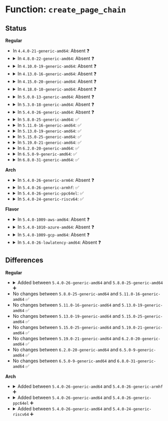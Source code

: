 # Function: <code>create_page_chain</code>

## Status
<b>Regular</b>
<ul>
<li>
In <code>4.4.0-21-generic-amd64</code>: Absent ❓
</li>
<li>
<details>
<summary>In <code>4.8.0-22-generic-amd64</code>: Absent ❓</summary>

```json
{
  "name": "create_page_chain",
  "collision_type": "Unique Static",
  "inline_type": "Selective",
  "funcs": [
    {
      "addr": 18446744071581115136,
      "name": "create_page_chain",
      "external": false,
      "loc": "mm/zsmalloc.c:1074",
      "file": "mm/zsmalloc.c",
      "inline": "not declared, inlined",
      "caller_inline": [],
      "caller_func": [
        "mm/zsmalloc.c:zs_page_migrate",
        "mm/zsmalloc.c:zs_malloc"
      ]
    }
  ],
  "symbols": [
    {
      "addr": 18446744071581115136,
      "name": "create_page_chain.isra.17",
      "section": ".text",
      "bind": "STB_LOCAL",
      "size": 112
    }
  ]
}
```
</details>
</li>
<li>
<details>
<summary>In <code>4.10.0-19-generic-amd64</code>: Absent ❓</summary>

```json
{
  "name": "create_page_chain",
  "collision_type": "Unique Static",
  "inline_type": "Selective",
  "funcs": [
    {
      "addr": 18446744071581190224,
      "name": "create_page_chain",
      "external": false,
      "loc": "mm/zsmalloc.c:1074",
      "file": "mm/zsmalloc.c",
      "inline": "not declared, inlined",
      "caller_inline": [],
      "caller_func": [
        "mm/zsmalloc.c:zs_page_migrate",
        "mm/zsmalloc.c:zs_malloc"
      ]
    }
  ],
  "symbols": [
    {
      "addr": 18446744071581190224,
      "name": "create_page_chain.isra.19",
      "section": ".text",
      "bind": "STB_LOCAL",
      "size": 112
    }
  ]
}
```
</details>
</li>
<li>
<details>
<summary>In <code>4.13.0-16-generic-amd64</code>: Absent ❓</summary>

```json
{
  "name": "create_page_chain",
  "collision_type": "Unique Static",
  "inline_type": "Selective",
  "funcs": [
    {
      "addr": 18446744071581238400,
      "name": "create_page_chain",
      "external": false,
      "loc": "mm/zsmalloc.c:1066",
      "file": "mm/zsmalloc.c",
      "inline": "not declared, inlined",
      "caller_inline": [],
      "caller_func": [
        "mm/zsmalloc.c:zs_page_migrate",
        "mm/zsmalloc.c:zs_malloc"
      ]
    }
  ],
  "symbols": [
    {
      "addr": 18446744071581238400,
      "name": "create_page_chain.isra.18",
      "section": ".text",
      "bind": "STB_LOCAL",
      "size": 95
    }
  ]
}
```
</details>
</li>
<li>
<details>
<summary>In <code>4.15.0-20-generic-amd64</code>: Absent ❓</summary>

```json
{
  "name": "create_page_chain",
  "collision_type": "Unique Static",
  "inline_type": "Selective",
  "funcs": [
    {
      "addr": 18446744071581369920,
      "name": "create_page_chain",
      "external": false,
      "loc": "mm/zsmalloc.c:1070",
      "file": "mm/zsmalloc.c",
      "inline": "not declared, inlined",
      "caller_inline": [],
      "caller_func": [
        "mm/zsmalloc.c:zs_page_migrate",
        "mm/zsmalloc.c:zs_malloc"
      ]
    }
  ],
  "symbols": [
    {
      "addr": 18446744071581369920,
      "name": "create_page_chain.isra.19",
      "section": ".text",
      "bind": "STB_LOCAL",
      "size": 97
    }
  ]
}
```
</details>
</li>
<li>
<details>
<summary>In <code>4.18.0-10-generic-amd64</code>: Absent ❓</summary>

```json
{
  "name": "create_page_chain",
  "collision_type": "Unique Static",
  "inline_type": "Selective",
  "funcs": [
    {
      "addr": 18446744071581519776,
      "name": "create_page_chain",
      "external": false,
      "loc": "mm/zsmalloc.c:1053",
      "file": "mm/zsmalloc.c",
      "inline": "not declared, inlined",
      "caller_inline": [],
      "caller_func": [
        "mm/zsmalloc.c:zs_page_migrate",
        "mm/zsmalloc.c:zs_malloc"
      ]
    }
  ],
  "symbols": [
    {
      "addr": 18446744071581519776,
      "name": "create_page_chain.isra.23",
      "section": ".text",
      "bind": "STB_LOCAL",
      "size": 96
    }
  ]
}
```
</details>
</li>
<li>
<details>
<summary>In <code>5.0.0-13-generic-amd64</code>: Absent ❓</summary>

```json
{
  "name": "create_page_chain",
  "collision_type": "Unique Static",
  "inline_type": "Selective",
  "funcs": [
    {
      "addr": 18446744071581605664,
      "name": "create_page_chain",
      "external": false,
      "loc": "mm/zsmalloc.c:1040",
      "file": "mm/zsmalloc.c",
      "inline": "not declared, inlined",
      "caller_inline": [],
      "caller_func": [
        "mm/zsmalloc.c:zs_page_migrate",
        "mm/zsmalloc.c:zs_malloc"
      ]
    }
  ],
  "symbols": [
    {
      "addr": 18446744071581605664,
      "name": "create_page_chain.isra.25",
      "section": ".text",
      "bind": "STB_LOCAL",
      "size": 96
    }
  ]
}
```
</details>
</li>
<li>
<details>
<summary>In <code>5.3.0-18-generic-amd64</code>: Absent ❓</summary>

```json
{
  "name": "create_page_chain",
  "collision_type": "Unique Static",
  "inline_type": "Selective",
  "funcs": [
    {
      "addr": 18446744071581717040,
      "name": "create_page_chain",
      "external": false,
      "loc": "mm/zsmalloc.c:1030",
      "file": "mm/zsmalloc.c",
      "inline": "not declared, inlined",
      "caller_inline": [],
      "caller_func": [
        "mm/zsmalloc.c:zs_page_migrate",
        "mm/zsmalloc.c:zs_malloc"
      ]
    }
  ],
  "symbols": [
    {
      "addr": 18446744071581717040,
      "name": "create_page_chain.isra.0",
      "section": ".text",
      "bind": "STB_LOCAL",
      "size": 98
    }
  ]
}
```
</details>
</li>
<li>
<details>
<summary>In <code>5.4.0-26-generic-amd64</code>: Absent ❓</summary>

```json
{
  "name": "create_page_chain",
  "collision_type": "Unique Static",
  "inline_type": "Selective",
  "funcs": [
    {
      "addr": 18446744071581790496,
      "name": "create_page_chain",
      "external": false,
      "loc": "mm/zsmalloc.c:1027",
      "file": "mm/zsmalloc.c",
      "inline": "not declared, inlined",
      "caller_inline": [],
      "caller_func": [
        "mm/zsmalloc.c:zs_page_migrate",
        "mm/zsmalloc.c:zs_malloc"
      ]
    }
  ],
  "symbols": [
    {
      "addr": 18446744071581790496,
      "name": "create_page_chain.isra.0",
      "section": ".text",
      "bind": "STB_LOCAL",
      "size": 98
    }
  ]
}
```
</details>
</li>
<li>
<details>
<summary>In <code>5.8.0-25-generic-amd64</code>: ✅</summary>

```c
void create_page_chain(struct size_class * class, struct zspage * zspage, struct page * * pages)
```

```json
{
  "name": "create_page_chain",
  "collision_type": "Unique Static",
  "inline_type": "No",
  "funcs": [
    {
      "addr": 18446744071582013152,
      "name": "create_page_chain",
      "external": false,
      "loc": "mm/zsmalloc.c:1027",
      "file": "mm/zsmalloc.c",
      "inline": "seen, unknown",
      "caller_inline": [],
      "caller_func": [
        "mm/zsmalloc.c:zs_page_migrate",
        "mm/zsmalloc.c:alloc_zspage"
      ]
    }
  ],
  "symbols": [
    {
      "addr": 18446744071582013152,
      "name": "create_page_chain",
      "section": ".text",
      "bind": "STB_LOCAL",
      "size": 102
    }
  ]
}
```
</details>
</li>
<li>
<details>
<summary>In <code>5.11.0-16-generic-amd64</code>: ✅</summary>

```c
void create_page_chain(struct size_class * class, struct zspage * zspage, struct page * * pages)
```

```json
{
  "name": "create_page_chain",
  "collision_type": "Unique Static",
  "inline_type": "No",
  "funcs": [
    {
      "addr": 18446744071582061632,
      "name": "create_page_chain",
      "external": false,
      "loc": "mm/zsmalloc.c:1020",
      "file": "mm/zsmalloc.c",
      "inline": "seen, unknown",
      "caller_inline": [],
      "caller_func": [
        "mm/zsmalloc.c:zs_page_migrate",
        "mm/zsmalloc.c:alloc_zspage"
      ]
    }
  ],
  "symbols": [
    {
      "addr": 18446744071582061632,
      "name": "create_page_chain",
      "section": ".text",
      "bind": "STB_LOCAL",
      "size": 102
    }
  ]
}
```
</details>
</li>
<li>
<details>
<summary>In <code>5.13.0-19-generic-amd64</code>: ✅</summary>

```c
void create_page_chain(struct size_class * class, struct zspage * zspage, struct page * * pages)
```

```json
{
  "name": "create_page_chain",
  "collision_type": "Unique Static",
  "inline_type": "No",
  "funcs": [
    {
      "addr": 18446744071582086416,
      "name": "create_page_chain",
      "external": false,
      "loc": "mm/zsmalloc.c:1020",
      "file": "mm/zsmalloc.c",
      "inline": "seen, unknown",
      "caller_inline": [],
      "caller_func": [
        "mm/zsmalloc.c:zs_page_migrate",
        "mm/zsmalloc.c:alloc_zspage"
      ]
    }
  ],
  "symbols": [
    {
      "addr": 18446744071582086416,
      "name": "create_page_chain",
      "section": ".text",
      "bind": "STB_LOCAL",
      "size": 95
    }
  ]
}
```
</details>
</li>
<li>
<details>
<summary>In <code>5.15.0-25-generic-amd64</code>: ✅</summary>

```c
void create_page_chain(struct size_class * class, struct zspage * zspage, struct page * * pages)
```

```json
{
  "name": "create_page_chain",
  "collision_type": "Unique Static",
  "inline_type": "No",
  "funcs": [
    {
      "addr": 18446744071582399088,
      "name": "create_page_chain",
      "external": false,
      "loc": "mm/zsmalloc.c:1020",
      "file": "mm/zsmalloc.c",
      "inline": "seen, unknown",
      "caller_inline": [],
      "caller_func": [
        "mm/zsmalloc.c:zs_page_migrate",
        "mm/zsmalloc.c:alloc_zspage"
      ]
    }
  ],
  "symbols": [
    {
      "addr": 18446744071582399088,
      "name": "create_page_chain",
      "section": ".text",
      "bind": "STB_LOCAL",
      "size": 95
    }
  ]
}
```
</details>
</li>
<li>
<details>
<summary>In <code>5.19.0-21-generic-amd64</code>: ✅</summary>

```c
void create_page_chain(struct size_class * class, struct zspage * zspage, struct page * * pages)
```

```json
{
  "name": "create_page_chain",
  "collision_type": "Unique Static",
  "inline_type": "No",
  "funcs": [
    {
      "addr": 18446744071582908144,
      "name": "create_page_chain",
      "external": false,
      "loc": "mm/zsmalloc.c:1017",
      "file": "mm/zsmalloc.c",
      "inline": "seen, unknown",
      "caller_inline": [],
      "caller_func": [
        "mm/zsmalloc.c:zs_page_migrate",
        "mm/zsmalloc.c:alloc_zspage"
      ]
    }
  ],
  "symbols": [
    {
      "addr": 18446744071582908144,
      "name": "create_page_chain",
      "section": ".text",
      "bind": "STB_LOCAL",
      "size": 109
    }
  ]
}
```
</details>
</li>
<li>
<details>
<summary>In <code>6.2.0-20-generic-amd64</code>: ✅</summary>

```c
void create_page_chain(struct size_class * class, struct zspage * zspage, struct page * * pages)
```

```json
{
  "name": "create_page_chain",
  "collision_type": "Unique Static",
  "inline_type": "No",
  "funcs": [
    {
      "addr": 18446744071583460816,
      "name": "create_page_chain",
      "external": false,
      "loc": "mm/zsmalloc.c:1124",
      "file": "mm/zsmalloc.c",
      "inline": "seen, unknown",
      "caller_inline": [],
      "caller_func": [
        "mm/zsmalloc.c:zs_page_migrate",
        "mm/zsmalloc.c:alloc_zspage"
      ]
    }
  ],
  "symbols": [
    {
      "addr": 18446744071583460816,
      "name": "create_page_chain",
      "section": ".text",
      "bind": "STB_LOCAL",
      "size": 109
    }
  ]
}
```
</details>
</li>
<li>
<details>
<summary>In <code>6.5.0-9-generic-amd64</code>: ✅</summary>

```c
void create_page_chain(struct size_class * class, struct zspage * zspage, struct page * * pages)
```

```json
{
  "name": "create_page_chain",
  "collision_type": "Unique Static",
  "inline_type": "No",
  "funcs": [
    {
      "addr": 18446744071583679200,
      "name": "create_page_chain",
      "external": false,
      "loc": "mm/zsmalloc.c:949",
      "file": "mm/zsmalloc.c",
      "inline": "seen, unknown",
      "caller_inline": [],
      "caller_func": [
        "mm/zsmalloc.c:zs_page_migrate",
        "mm/zsmalloc.c:alloc_zspage"
      ]
    }
  ],
  "symbols": [
    {
      "addr": 18446744071583679200,
      "name": "create_page_chain",
      "section": ".text",
      "bind": "STB_LOCAL",
      "size": 118
    }
  ]
}
```
</details>
</li>
<li>
<details>
<summary>In <code>6.8.0-31-generic-amd64</code>: ✅</summary>

```c
void create_page_chain(struct size_class * class, struct zspage * zspage, struct page * * pages)
```

```json
{
  "name": "create_page_chain",
  "collision_type": "Unique Static",
  "inline_type": "No",
  "funcs": [
    {
      "addr": 18446744071583873536,
      "name": "create_page_chain",
      "external": false,
      "loc": "mm/zsmalloc.c:944",
      "file": "mm/zsmalloc.c",
      "inline": "seen, unknown",
      "caller_inline": [],
      "caller_func": [
        "mm/zsmalloc.c:zs_page_migrate",
        "mm/zsmalloc.c:alloc_zspage"
      ]
    }
  ],
  "symbols": [
    {
      "addr": 18446744071583873536,
      "name": "create_page_chain",
      "section": ".text",
      "bind": "STB_LOCAL",
      "size": 118
    }
  ]
}
```
</details>
</li>
</ul>
<b>Arch</b>
<ul>
<li>
<details>
<summary>In <code>5.4.0-26-generic-arm64</code>: Absent ❓</summary>

```json
{
  "name": "create_page_chain",
  "collision_type": "Unique Static",
  "inline_type": "Selective",
  "funcs": [
    {
      "addr": 18446603336493253560,
      "name": "create_page_chain",
      "external": false,
      "loc": "mm/zsmalloc.c:1027",
      "file": "mm/zsmalloc.c",
      "inline": "not declared, inlined",
      "caller_inline": [],
      "caller_func": [
        "mm/zsmalloc.c:zs_page_migrate",
        "mm/zsmalloc.c:zs_malloc"
      ]
    }
  ],
  "symbols": [
    {
      "addr": 18446603336493253560,
      "name": "create_page_chain.isra.0",
      "section": ".text",
      "bind": "STB_LOCAL",
      "size": 200
    }
  ]
}
```
</details>
</li>
<li>
<details>
<summary>In <code>5.4.0-26-generic-armhf</code>: ✅</summary>

```c
void create_page_chain(struct size_class * class, struct zspage * zspage, struct page * * pages)
```

```json
{
  "name": "create_page_chain",
  "collision_type": "Unique Static",
  "inline_type": "No",
  "funcs": [
    {
      "addr": 3226862112,
      "name": "create_page_chain",
      "external": false,
      "loc": "mm/zsmalloc.c:1027",
      "file": "mm/zsmalloc.c",
      "inline": "seen, unknown",
      "caller_inline": [],
      "caller_func": [
        "mm/zsmalloc.c:zs_page_migrate",
        "mm/zsmalloc.c:zs_malloc"
      ]
    }
  ],
  "symbols": [
    {
      "addr": 3226862112,
      "name": "create_page_chain",
      "section": ".text",
      "bind": "STB_LOCAL",
      "size": 156
    }
  ]
}
```
</details>
</li>
<li>
<details>
<summary>In <code>5.4.0-26-generic-ppc64el</code>: ✅</summary>

```c
void create_page_chain(struct size_class * class, struct zspage * zspage, struct page * * pages)
```

```json
{
  "name": "create_page_chain",
  "collision_type": "Unique Static",
  "inline_type": "No",
  "funcs": [
    {
      "addr": 13835058055286774608,
      "name": "create_page_chain",
      "external": false,
      "loc": "mm/zsmalloc.c:1027",
      "file": "mm/zsmalloc.c",
      "inline": "seen, unknown",
      "caller_inline": [],
      "caller_func": [
        "mm/zsmalloc.c:zs_page_migrate",
        "mm/zsmalloc.c:zs_malloc"
      ]
    }
  ],
  "symbols": [
    {
      "addr": 13835058055286774608,
      "name": "create_page_chain",
      "section": ".text",
      "bind": "STB_LOCAL",
      "size": 180
    }
  ]
}
```
</details>
</li>
<li>
<details>
<summary>In <code>5.4.0-24-generic-riscv64</code>: ✅</summary>

```c
void create_page_chain(struct size_class * class, struct zspage * zspage, struct page * * pages)
```

```json
{
  "name": "create_page_chain",
  "collision_type": "Unique Static",
  "inline_type": "No",
  "funcs": [
    {
      "addr": 18446743936273008686,
      "name": "create_page_chain",
      "external": false,
      "loc": "mm/zsmalloc.c:1027",
      "file": "mm/zsmalloc.c",
      "inline": "seen, unknown",
      "caller_inline": [],
      "caller_func": [
        "mm/zsmalloc.c:zs_page_migrate",
        "mm/zsmalloc.c:zs_malloc"
      ]
    }
  ],
  "symbols": [
    {
      "addr": 18446743936273008686,
      "name": "create_page_chain",
      "section": ".text",
      "bind": "STB_LOCAL",
      "size": 122
    }
  ]
}
```
</details>
</li>
</ul>
<b>Flavor</b>
<ul>
<li>
<details>
<summary>In <code>5.4.0-1009-aws-amd64</code>: Absent ❓</summary>

```json
{
  "name": "create_page_chain",
  "collision_type": "Unique Static",
  "inline_type": "Selective",
  "funcs": [
    {
      "addr": 18446744071581759232,
      "name": "create_page_chain",
      "external": false,
      "loc": "mm/zsmalloc.c:1027",
      "file": "mm/zsmalloc.c",
      "inline": "not declared, inlined",
      "caller_inline": [],
      "caller_func": [
        "mm/zsmalloc.c:zs_page_migrate",
        "mm/zsmalloc.c:zs_malloc"
      ]
    }
  ],
  "symbols": [
    {
      "addr": 18446744071581759232,
      "name": "create_page_chain.isra.0",
      "section": ".text",
      "bind": "STB_LOCAL",
      "size": 98
    }
  ]
}
```
</details>
</li>
<li>
<details>
<summary>In <code>5.4.0-1010-azure-amd64</code>: Absent ❓</summary>

```json
{
  "name": "create_page_chain",
  "collision_type": "Unique Static",
  "inline_type": "Selective",
  "funcs": [
    {
      "addr": 18446744071581697856,
      "name": "create_page_chain",
      "external": false,
      "loc": "mm/zsmalloc.c:1027",
      "file": "mm/zsmalloc.c",
      "inline": "not declared, inlined",
      "caller_inline": [],
      "caller_func": [
        "mm/zsmalloc.c:zs_page_migrate",
        "mm/zsmalloc.c:zs_malloc"
      ]
    }
  ],
  "symbols": [
    {
      "addr": 18446744071581697856,
      "name": "create_page_chain.isra.0",
      "section": ".text",
      "bind": "STB_LOCAL",
      "size": 98
    }
  ]
}
```
</details>
</li>
<li>
<details>
<summary>In <code>5.4.0-1009-gcp-amd64</code>: Absent ❓</summary>

```json
{
  "name": "create_page_chain",
  "collision_type": "Unique Static",
  "inline_type": "Selective",
  "funcs": [
    {
      "addr": 18446744071581750544,
      "name": "create_page_chain",
      "external": false,
      "loc": "mm/zsmalloc.c:1027",
      "file": "mm/zsmalloc.c",
      "inline": "not declared, inlined",
      "caller_inline": [],
      "caller_func": [
        "mm/zsmalloc.c:zs_page_migrate",
        "mm/zsmalloc.c:zs_malloc"
      ]
    }
  ],
  "symbols": [
    {
      "addr": 18446744071581750544,
      "name": "create_page_chain.isra.0",
      "section": ".text",
      "bind": "STB_LOCAL",
      "size": 98
    }
  ]
}
```
</details>
</li>
<li>
<details>
<summary>In <code>5.4.0-26-lowlatency-amd64</code>: Absent ❓</summary>

```json
{
  "name": "create_page_chain",
  "collision_type": "Unique Static",
  "inline_type": "Selective",
  "funcs": [
    {
      "addr": 18446744071581818864,
      "name": "create_page_chain",
      "external": false,
      "loc": "mm/zsmalloc.c:1027",
      "file": "mm/zsmalloc.c",
      "inline": "not declared, inlined",
      "caller_inline": [],
      "caller_func": [
        "mm/zsmalloc.c:zs_page_migrate",
        "mm/zsmalloc.c:zs_malloc"
      ]
    }
  ],
  "symbols": [
    {
      "addr": 18446744071581818864,
      "name": "create_page_chain.isra.0",
      "section": ".text",
      "bind": "STB_LOCAL",
      "size": 98
    }
  ]
}
```
</details>
</li>
</ul>

## Differences
<b>Regular</b>
<ul>
<li>
<details>
<summary>Added between <code>5.4.0-26-generic-amd64</code> and <code>5.8.0-25-generic-amd64</code> ➕</summary>

```c
void create_page_chain(struct size_class * class, struct zspage * zspage, struct page * * pages)
```
</details>
</li>
<li>
No changes between <code>5.8.0-25-generic-amd64</code> and <code>5.11.0-16-generic-amd64</code> ✅
</li>
<li>
No changes between <code>5.11.0-16-generic-amd64</code> and <code>5.13.0-19-generic-amd64</code> ✅
</li>
<li>
No changes between <code>5.13.0-19-generic-amd64</code> and <code>5.15.0-25-generic-amd64</code> ✅
</li>
<li>
No changes between <code>5.15.0-25-generic-amd64</code> and <code>5.19.0-21-generic-amd64</code> ✅
</li>
<li>
No changes between <code>5.19.0-21-generic-amd64</code> and <code>6.2.0-20-generic-amd64</code> ✅
</li>
<li>
No changes between <code>6.2.0-20-generic-amd64</code> and <code>6.5.0-9-generic-amd64</code> ✅
</li>
<li>
No changes between <code>6.5.0-9-generic-amd64</code> and <code>6.8.0-31-generic-amd64</code> ✅
</li>
</ul>
<b>Arch</b>
<ul>
<li>
<details>
<summary>Added between <code>5.4.0-26-generic-amd64</code> and <code>5.4.0-26-generic-armhf</code> ➕</summary>

```c
void create_page_chain(struct size_class * class, struct zspage * zspage, struct page * * pages)
```
</details>
</li>
<li>
<details>
<summary>Added between <code>5.4.0-26-generic-amd64</code> and <code>5.4.0-26-generic-ppc64el</code> ➕</summary>

```c
void create_page_chain(struct size_class * class, struct zspage * zspage, struct page * * pages)
```
</details>
</li>
<li>
<details>
<summary>Added between <code>5.4.0-26-generic-amd64</code> and <code>5.4.0-24-generic-riscv64</code> ➕</summary>

```c
void create_page_chain(struct size_class * class, struct zspage * zspage, struct page * * pages)
```
</details>
</li>
</ul>
